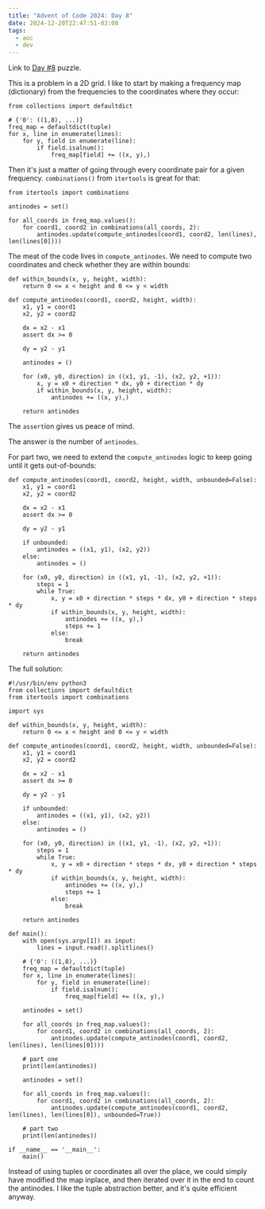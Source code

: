 ```yaml
---
title: "Advent of Code 2024: Day 8"
date: 2024-12-20T22:47:51-03:00
tags:
  - aoc
  - dev
---
```


Link to [Day #8](https://adventofcode.com/2024/day/8) puzzle.

This is a problem in a 2D grid. I like to start by making a frequency map
(dictionary) from the frequencies to the coordinates where they occur:

```python3
from collections import defaultdict

# {'0': ((1,8), ...)}
freq_map = defaultdict(tuple)
for x, line in enumerate(lines):
    for y, field in enumerate(line):
        if field.isalnum():
            freq_map[field] += ((x, y),)
```

Then it's just a matter of going through every coordinate pair for a given
frequency. `combinations()` from `itertools` is great for that:

```python3
from itertools import combinations

antinodes = set()

for all_coords in freq_map.values():
    for coord1, coord2 in combinations(all_coords, 2):
        antinodes.update(compute_antinodes(coord1, coord2, len(lines), len(lines[0])))
```

The meat of the code lives in `compute_antinodes`. We need to compute two
coordinates and check whether they are within bounds:

```python3
def within_bounds(x, y, height, width):
    return 0 <= x < height and 0 <= y < width

def compute_antinodes(coord1, coord2, height, width):
    x1, y1 = coord1
    x2, y2 = coord2

    dx = x2 - x1
    assert dx >= 0

    dy = y2 - y1

    antinodes = ()

    for (x0, y0, direction) in ((x1, y1, -1), (x2, y2, +1)):
        x, y = x0 + direction * dx, y0 + direction * dy
        if within_bounds(x, y, height, width):
            antinodes += ((x, y),)

    return antinodes
```

The `assert`ion gives us peace of mind.

The answer is the number of `antinodes`.

For part two, we need to extend the `compute_antinodes` logic to keep going
until it gets out-of-bounds:

```python3
def compute_antinodes(coord1, coord2, height, width, unbounded=False):
    x1, y1 = coord1
    x2, y2 = coord2

    dx = x2 - x1
    assert dx >= 0

    dy = y2 - y1

    if unbounded:
        antinodes = ((x1, y1), (x2, y2))
    else:
        antinodes = ()

    for (x0, y0, direction) in ((x1, y1, -1), (x2, y2, +1)):
        steps = 1
        while True:
            x, y = x0 + direction * steps * dx, y0 + direction * steps * dy
            if within_bounds(x, y, height, width):
                antinodes += ((x, y),)
                steps += 1
            else:
                break

    return antinodes
```

The full solution:

```python3
#!/usr/bin/env python3
from collections import defaultdict
from itertools import combinations

import sys

def within_bounds(x, y, height, width):
    return 0 <= x < height and 0 <= y < width

def compute_antinodes(coord1, coord2, height, width, unbounded=False):
    x1, y1 = coord1
    x2, y2 = coord2

    dx = x2 - x1
    assert dx >= 0

    dy = y2 - y1

    if unbounded:
        antinodes = ((x1, y1), (x2, y2))
    else:
        antinodes = ()

    for (x0, y0, direction) in ((x1, y1, -1), (x2, y2, +1)):
        steps = 1
        while True:
            x, y = x0 + direction * steps * dx, y0 + direction * steps * dy
            if within_bounds(x, y, height, width):
                antinodes += ((x, y),)
                steps += 1
            else:
                break

    return antinodes

def main():
    with open(sys.argv[1]) as input:
        lines = input.read().splitlines()

    # {'0': ((1,8), ...)}
    freq_map = defaultdict(tuple)
    for x, line in enumerate(lines):
        for y, field in enumerate(line):
            if field.isalnum():
                freq_map[field] += ((x, y),)

    antinodes = set()

    for all_coords in freq_map.values():
        for coord1, coord2 in combinations(all_coords, 2):
            antinodes.update(compute_antinodes(coord1, coord2, len(lines), len(lines[0])))

    # part one
    print(len(antinodes))

    antinodes = set()

    for all_coords in freq_map.values():
        for coord1, coord2 in combinations(all_coords, 2):
            antinodes.update(compute_antinodes(coord1, coord2, len(lines), len(lines[0]), unbounded=True))

    # part two
    print(len(antinodes))

if __name__ == '__main__':
    main()
```

Instead of using tuples or coordinates all over the place, we could simply have
modified the map inplace, and then iterated over it in the end to count the
antinodes. I like the tuple abstraction better, and it's quite efficient anyway.
